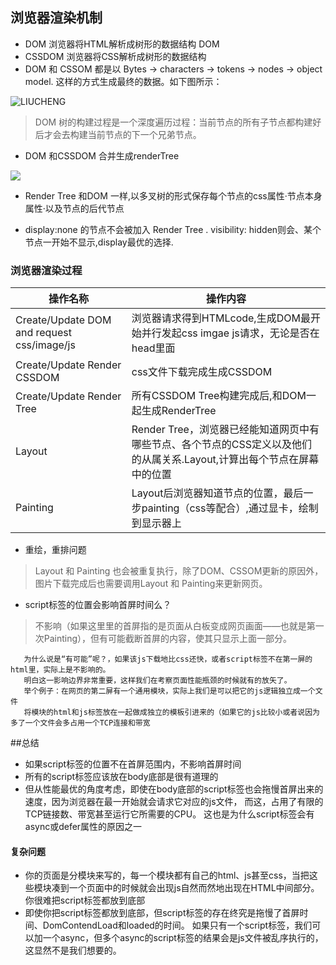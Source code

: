 ## 浏览器渲染机制
 - DOM 浏览器将HTML解析成树形的数据结构 DOM 
 - CSSDOM 浏览器将CSS解析成树形的数据结构
 - DOM 和 CSSOM 都是以 Bytes → characters → tokens → nodes → object model. 这样的方式生成最终的数据。如下图所示：
 
 ![LIUCHENG](https://sfault-image.b0.upaiyun.com/382/346/3823461562-5694b0350a6ee_articlex)
 
 > DOM 树的构建过程是一个深度遍历过程：当前节点的所有子节点都构建好后才会去构建当前节点的下一个兄弟节点。

 - DOM 和CSSDOM 合并生成renderTree 
 
 ![](https://sfault-image.b0.upaiyun.com/155/143/1551438340-5694b04a66d9b_articlex)
 
 - Render Tree 和DOM 一样,以多叉树的形式保存每个节点的css属性·节点本身属性·以及节点的后代节点
 
 - display:none 的节点不会被加入 Render Tree . visibility: hidden则会、某个节点一开始不显示,display最优的选择.
 
 ### 浏览器渲染过程
 | 操作名称 | 操作内容 |
 | ---------------- |----------------------------------------------------|
 | Create/Update DOM and request css/image/js | 浏览器请求得到HTMLcode,生成DOM最开始并行发起css imgae js请求，无论是否在head里面 |
 | Create/Update Render CSSDOM | css文件下载完成生成CSSDOM |
 | Create/Update Render Tree | 所有CSSDOM Tree构建完成后,和DOM一起生成RenderTree |
 | Layout | Render Tree，浏览器已经能知道网页中有哪些节点、各个节点的CSS定义以及他们的从属关系.Layout,计算出每个节点在屏幕中的位置 |
 | Painting | Layout后浏览器知道节点的位置，最后一步painting（css等配合）,通过显卡，绘制到显示器上 |
 
 - 重绘，重排问题
 > Layout 和 Painting 也会被重复执行，除了DOM、CSSOM更新的原因外，图片下载完成后也需要调用Layout 和 Painting来更新网页。
 
 - script标签的位置会影响首屏时间么？
 
 > 不影响（如果这里里的首屏指的是页面从白板变成网页画面——也就是第一次Painting），但有可能截断首屏的内容，使其只显示上面一部分。
 
 ```
    为什么说是“有可能”呢？，如果该js下载地比css还快，或者script标签不在第一屏的html里，实际上是不影响的。
    明白这一影响边界非常重要，这样我们在考察页面性能瓶颈的时候就有的放矢了。
    举个例子：在网页的第二屏有一个通用模块，实际上我们是可以把它的js逻辑独立成一个文件
    将模块的html和js标签放在一起做成独立的模板引进来的（如果它的js比较小或者说因为多了一个文件会多占用一个TCP连接和带宽
 ```
 
##总结
 - 如果script标签的位置不在首屏范围内，不影响首屏时间
 - 所有的script标签应该放在body底部是很有道理的
 - 但从性能最优的角度考虑，即使在body底部的script标签也会拖慢首屏出来的速度，因为浏览器在最一开始就会请求它对应的js文件，
   而这，占用了有限的TCP链接数、带宽甚至运行它所需要的CPU。
   这也是为什么script标签会有async或defer属性的原因之一
   
 #### 复杂问题
  - 你的页面是分模块来写的，每一个模块都有自己的html、js甚至css，当把这些模块凑到一个页面中的时候就会出现js自然而然地出现在HTML中间部分。
    你很难把script标签都放到底部
  - 即使你把script标签都放到底部，但script标签的存在终究是拖慢了首屏时间、DomContendLoad和loaded的时间。
    如果只有一个script标签，我们可以加一个async，但多个async的script标签的结果会是js文件被乱序执行的，这显然不是我们想要的。
  
    
 
 
 
 
 
